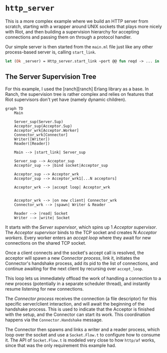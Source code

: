# `http_server`

This is a more complex example where we build an HTTP server from scratch,
starting with a wrapper around UNIX sockets that plays more nicely with Riot,
and then building a supervision hierarchy for accepting connections and passing
them on through a protocol handler.

Our simple server is then started from the `main.ml` file just like any other process-based server is, calling `start_link`.

```ocaml
let (Ok _server) = Http_server.start_link ~port @@ fun reqd -> ... in
```

## The Server Supervision Tree

For this example, I used the [ranch][ranch] Erlang library as a base. In Ranch,
the supervision tree is rather complex and relies on features that Riot
supervisors don't yet have (namely dynamic children).

```mermaid
graph TD
    Main

    Server_sup(Server.Sup)
    Acceptor_sup(Acceptor.Sup)
    Acceptor_wrk[Acceptor.Worker]
    Connector_wrk[Connector]
    Writer([Writer])
    Reader([Reader])

    Main --> |start_link| Server_sup

    Server_sup --> Acceptor_sup
    Acceptor_sup --> |bind socket|Acceptor_sup

    Acceptor_sup --> Acceptor_wrk
    Acceptor_sup --> Acceptor_wrk1[...N acceptors]

    Acceptor_wrk --> |accept loop| Acceptor_wrk
    

    Acceptor_wrk --> |on new client| Connector_wrk
    Connector_wrk --> |spawn| Writer & Reader

    Reader --> |read| Socket
    Writer --> |write| Socket
```

It starts with the _Server supervisor_, which spins up 1 _Acceptor supervisor_.
The _Acceptor supervisor_ binds to the TCP socket and creates N _Acceptor
workers_. Every worker enters an _accept loop_ where they await for new
connections on the shared TCP socket.

Once a client connects and the socket's accept call is resolved, the acceptor
will spawn a new _Connector process_, link it, initiates the Connector's
handshake process, add its pid to the list of connections, and continue
awaiting for the next client by recursing over `accept_loop`.

This loop lets us immediately offload the work of handling a connection to a
new process (potentially in a separate scheduler thread), and instantly resume
listening for new connections.

The _Connector process_ receives the connection (a file descriptor) for this
specific server/client interaction, and will await the beginning of the
handshake process. This is used to indicate that the Acceptor is finished with
the setup, and the Connector can start its work. This coordination happens via
the `Connector.Handshake` message.

The Connector then spawns and links a writer and a reader process, which loop
over the socket and use a `Socket.Flow.t` to configure how to consume it. The
API of `Socket.Flow.t` is modeled very close to how `http/af` works, since that
was the only requirement this example had. 


